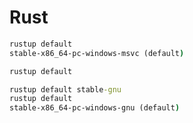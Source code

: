# Rust

```bat
rustup default
stable-x86_64-pc-windows-msvc (default)
```

```bat
rustup default
```

```bat
rustup default stable-gnu
rustup default
stable-x86_64-pc-windows-gnu (default)
```
